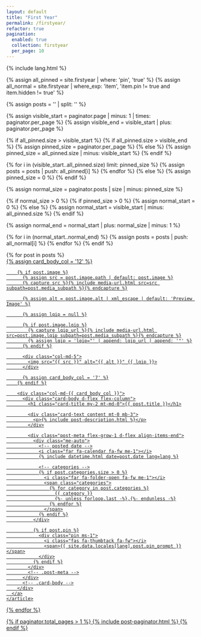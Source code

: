 ```yaml
---
layout: default
title: "First Year"
permalink: /firstyear/
refactor: true
pagination:
  enabled: true
  collection: firstyear
  per_page: 10
---
```


{% include lang.html %}

{% assign all_pinned = site.firstyear | where: 'pin', 'true' %}
{% assign all_normal = site.firstyear | where_exp: 'item', 'item.pin != true and item.hidden != true' %}

{% assign posts = '' | split: '' %}

<!-- Get pinned posts on current page -->

{% assign visible_start = paginator.page | minus: 1 | times: paginator.per_page %}
{% assign visible_end = visible_start | plus: paginator.per_page %}

{% if all_pinned.size > visible_start %}
  {% if all_pinned.size > visible_end %}
    {% assign pinned_size = paginator.per_page %}
  {% else %}
    {% assign pinned_size = all_pinned.size | minus: visible_start %}
  {% endif %}

  {% for i in (visible_start..all_pinned.size) limit: pinned_size %}
    {% assign posts = posts | push: all_pinned[i] %}
  {% endfor %}
{% else %}
  {% assign pinned_size = 0 %}
{% endif %}

<!-- Get normal posts on current page -->

{% assign normal_size = paginator.posts | size | minus: pinned_size %}

{% if normal_size > 0 %}
  {% if pinned_size > 0 %}
    {% assign normal_start = 0 %}
  {% else %}
    {% assign normal_start = visible_start | minus: all_pinned.size %}
  {% endif %}

  {% assign normal_end = normal_start | plus: normal_size | minus: 1 %}

  {% for i in (normal_start..normal_end) %}
    {% assign posts = posts | push: all_normal[i] %}
  {% endfor %}
{% endif %}

<div id="post-list" class="flex-grow-1 px-xl-1">
  {% for post in posts %}
    <article class="card-wrapper card">
      <a href="{{ post.url | relative_url }}" class="post-preview row g-0 flex-md-row-reverse">
        {% assign card_body_col = '12' %}

        {% if post.image %}
          {% assign src = post.image.path | default: post.image %}
          {% capture src %}{% include media-url.html src=src subpath=post.media_subpath %}{% endcapture %}

          {% assign alt = post.image.alt | xml_escape | default: 'Preview Image' %}

          {% assign lqip = null %}

          {% if post.image.lqip %}
            {% capture lqip_url %}{% include media-url.html src=post.image.lqip subpath=post.media_subpath %}{% endcapture %}
            {% assign lqip = 'lqip="' | append: lqip_url | append: '"' %}
          {% endif %}

          <div class="col-md-5">
            <img src="{{ src }}" alt="{{ alt }}" {{ lqip }}>
          </div>

          {% assign card_body_col = '7' %}
        {% endif %}

        <div class="col-md-{{ card_body_col }}">
          <div class="card-body d-flex flex-column">
            <h1 class="card-title my-2 mt-md-0">{{ post.title }}</h1>

            <div class="card-text content mt-0 mb-3">
              <p>{% include post-description.html %}</p>
            </div>

            <div class="post-meta flex-grow-1 d-flex align-items-end">
              <div class="me-auto">
                <!-- posted date -->
                <i class="far fa-calendar fa-fw me-1"></i>
                {% include datetime.html date=post.date lang=lang %}

                <!-- categories -->
                {% if post.categories.size > 0 %}
                  <i class="far fa-folder-open fa-fw me-1"></i>
                  <span class="categories">
                    {% for category in post.categories %}
                      {{ category }}
                      {%- unless forloop.last -%},{%- endunless -%}
                    {% endfor %}
                  </span>
                {% endif %}
              </div>

              {% if post.pin %}
                <div class="pin ms-1">
                  <i class="fas fa-thumbtack fa-fw"></i>
                  <span>{{ site.data.locales[lang].post.pin_prompt }}</span>
                </div>
              {% endif %}
            </div>
            <!-- .post-meta -->
          </div>
          <!-- .card-body -->
        </div>
      </a>
    </article>
  {% endfor %}
</div>
<!-- #post-list -->

{% if paginator.total_pages > 1 %}
  {% include post-paginator.html %}
{% endif %}
